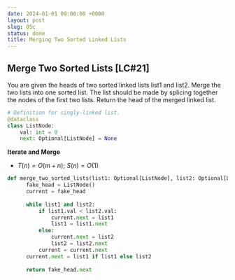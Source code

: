 ```yaml
---
date: 2024-01-01 00:00:00 +0000
layout: post
slug: 05c
status: done
title: Merging Two Sorted Linked Lists
---
```


## Merge Two Sorted Lists [LC#21]

You are given the heads of two sorted linked lists list1 and list2. Merge the two lists into one sorted list. The list should be made by splicing together the nodes of the first two lists.
Return the head of the merged linked list.
```python
# Definition for singly-linked list.
@dataclass
class ListNode:
    val: int = 0
    next: Optional[ListNode] = None
```

**Iterate and Merge**
- $T(n) = O(m+n)$; $S(n) = O(1)$

```python
def merge_two_sorted_lists(list1: Optional[ListNode], list2: Optional[ListNode]) -> Optional[ListNode]:
      fake_head = ListNode()
      current = fake_head
      
      while list1 and list2:
          if list1.val < list2.val:
              current.next = list1
              list1 = list1.next
          else:
              current.next = list2
              list2 = list2.next
          current = current.next
      current.next = list1 if list1 else list2
      
      return fake_head.next
```